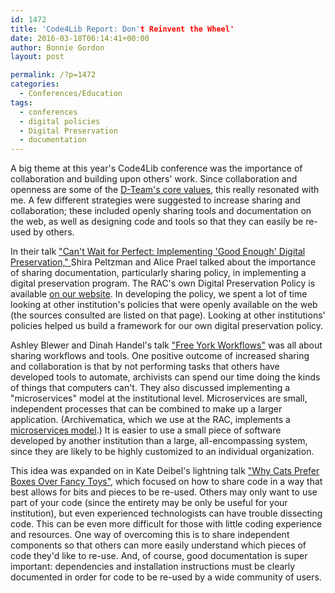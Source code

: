 ```yaml
---
id: 1472
title: 'Code4Lib Report: Don't Reinvent the Wheel'
date: 2016-03-18T06:14:41+00:00
author: Bonnie Gordon
layout: post

permalink: /?p=1472
categories:
  - Conferences/Education
tags:
  - conferences
  - digital policies
  - Digital Preservation
  - documentation
---
```

A big theme at this year's Code4Lib conference was the importance of collaboration and building upon others' work. Since collaboration and openness are some of the <a href="https://github.com/RockefellerArchiveCenter/dteamValues/blob/master/values.md" target="_blank">D-Team's core values</a>, this really resonated with me. A few different strategies were suggested to increase sharing and collaboration; these included openly sharing tools and documentation on the web, as well as designing code and tools so that they can easily be re-used by others.

<!--more-->

In their talk <a href="https://docs.google.com/presentation/d/1-a0YoUuqWPTTOO6Qah38e7X3scgP5rM7DOcnO0N-ncQ/edit#slide=id.p" target="_blank">"Can't Wait for Perfect: Implementing 'Good Enough' Digital Preservation," </a>Shira Peltzman and Alice Prael talked about the importance of sharing documentation, particularly sharing policy, in implementing a digital preservation program. The RAC's own Digital Preservation Policy is available <a href="http://www.rockarch.org/programs/digital/DigPresPolicy.php" target="_blank">on our website</a>. In developing the policy, we spent a lot of time looking at other institution's policies that were openly available on the web (the sources consulted are listed on that page). Looking at other institutions' policies helped us build a framework for our own digital preservation policy.

Ashley Blewer and Dinah Handel's talk <a href="http://ablwr.github.io/free_your_workflows/#/" target="_blank">"Free York Workflows"</a> was all about sharing workflows and tools. One positive outcome of increased sharing and collaboration is that by not performing tasks that others have developed tools to automate, archivists can spend our time doing the kinds of things that computers can't. They also discussed implementing a "microservices" model at the institutional level. Microservices are small, independent processes that can be combined to make up a larger application. (Archivematica, which we use at the RAC, implements a <a href="https://www.archivematica.org/en/docs/archivematica-1.5/user-manual/overview/microservices/#micro-services" target="_blank">microservices model</a>.) It is easier to use a small piece of software developed by another institution than a large, all-encompassing system, since they are likely to be highly customized to an individual organization.

This idea was expanded on in Kate Deibel's lightning talk <a href="https://www.dropbox.com/s/hsl5pqnp3inhe1z/deibel-cats-prefer-boxes.pptx?dl=0" target="_blank">"Why Cats Prefer Boxes Over Fancy Toys"</a>, which focused on how to share code in a way that best allows for bits and pieces to be re-used. Others may only want to use part of your code (since the entirety may be only be useful for your institution), but even experienced technologists can have trouble dissecting code. This can be even more difficult for those with little coding experience and resources. One way of overcoming this is to share independent components so that others can more easily understand which pieces of code they'd like to re-use. And, of course, good documentation is super important: dependencies and installation instructions must be clearly documented in order for code to be re-used by a wide community of users.